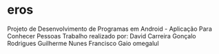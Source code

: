 # eros
Projeto de Desenvolvimento de Programas em Android - Aplicação Para Conhecer Pessoas
Trabalho realizado por:
  David Carreira
  Gonçalo Rodrigues
  Guilherme Nunes
  Francisco Gaio
  omegalul
